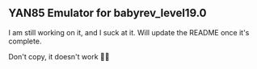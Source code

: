 ## YAN85 Emulator for babyrev_level19.0

I am still working on it, and I suck at it. Will update the README once it's complete.

Don't copy, it doesn't work 😮‍💨
